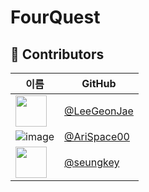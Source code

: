 # FourQuest

## 👥 Contributors

| 이름 | GitHub |
|------|--------|
| <img src="https://avatars.githubusercontent.com/u/12345678?v=4" width="50"/> | [@LeeGeonJae](https://github.com/LeeGeonJae) |
| ![image](https://github.com/user-attachments/assets/d4b0eb92-c9ab-4f83-b3e0-553b6fe0f22e) | [@AriSpace00](https://github.com/AriSpace00) |
| <img src="https://avatars.githubusercontent.com/u/87654321?v=4" width="50"/> | [@seungkey](https://github.com/seungkey) |
